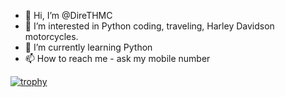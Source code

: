 - 👋 Hi, I’m @DireTHMC
- 👀 I’m interested in Python coding, traveling, Harley Davidson motorcycles.
- 🌱 I’m currently learning Python
- 📫 How to reach me - ask my mobile number

<!---
DireTHMC/DireTHMC is a ✨ special ✨ repository because its `README.md` (this file) appears on your GitHub profile.
You can click the Preview link to take a look at your changes.
--->
[![trophy](https://github-profile-trophy.vercel.app/?username=DireTHMC)](https://github.com/DireTHMC/github-profile-trophy)
